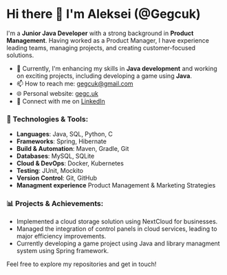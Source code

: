 # Hi there 👋 I'm Aleksei (@Gegcuk)

I'm a **Junior Java Developer** with a strong background in **Product Management**. Having worked as a Product Manager, I have experience leading teams, managing projects, and creating customer-focused solutions.

- 🌱 Currently, I'm enhancing my skills in **Java development** and working on exciting projects, including developing a game using **Java**.
- 📫 How to reach me: gegcuk@gmail.com
- 🌐 Personal website: [gegc.uk](https://gegc.uk)
- 💼 Connect with me on [LinkedIn](https://www.linkedin.com/in/alekseylazunin/)

### 🔧 Technologies & Tools:
- **Languages**: Java, SQL, Python, C
- **Frameworks**: Spring, Hibernate
- **Build & Automation**: Maven, Gradle, Git
- **Databases**: MySQL, SQLite
- **Cloud & DevOps**: Docker, Kubernetes
- **Testing**: JUnit, Mockito
- **Version Control**: Git, GitHub
- **Managment experience** Product Management & Marketing Strategies

### 📊 Projects & Achievements:
- Implemented a cloud storage solution using NextCloud for businesses.
- Managed the integration of control panels in cloud services, leading to major efficiency improvements.
- Currently developing a game project using Java and library managment system using Spring framework.

Feel free to explore my repositories and get in touch!

<!---
Gegcuk/Gegcuk is a ✨ special ✨ repository because its `README.md` (this file) appears on your GitHub profile.
You can click the Preview link to take a look at your changes.
--->
